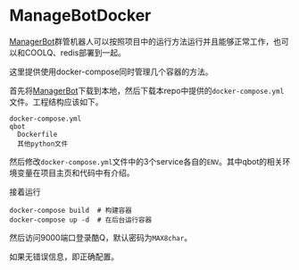 # ManageBotDocker

[ManagerBot](https://github.com/SJTU-Plus/ManagerBot)群管机器人可以按照项目中的运行方法运行并且能够正常工作，也可以和COOLQ、redis部署到一起。

这里提供使用docker-compose同时管理几个容器的方法。

首先将[ManagerBot](https://github.com/SJTU-Plus/ManagerBot)下载到本地，然后下载本repo中提供的`docker-compose.yml`文件。工程结构应该如下。

```
docker-compose.yml
qbot
  Dockerfile
  其他python文件
```

然后修改`docker-compose.yml`文件中的3个service各自的`ENV`。其中qbot的相关环境变量在项目主页和代码中有介绍。

接着运行
```
docker-compose build  # 构建容器
docker-compose up -d  # 在后台运行容器
```

然后访问9000端口登录酷Q，默认密码为`MAX8char`。

如果无错误信息，即正确配置。
